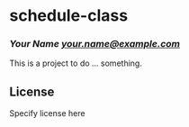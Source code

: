 # schedule-class
### _Your Name <your.name@example.com>_

This is a project to do ... something.

## License

Specify license here

